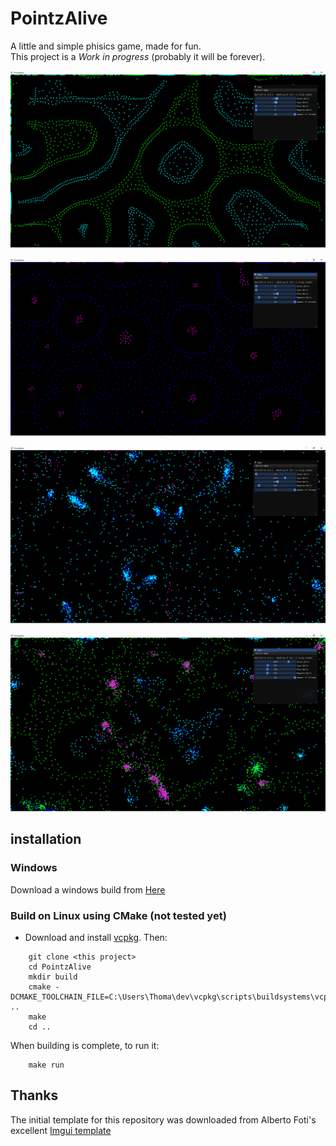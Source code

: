 # PointzAlive

A little and simple phisics game, made for fun. <br>
This project is a *Work in progress* (probably it will be forever).

<p align="center">
    <img src="Images/1.png" width="600">
</p>
<p align="center">
    <img src="Images/2.png" width="600">
</p>
<p align="center">
    <img src="Images/3.png" width="600">
</p>
<p align="center">
    <img src="Images/4.png" width="600">
</p>

## installation
### Windows

Download a windows build from [Here](https://github.com/Barsay/PointzAlive/releases)


### Build on Linux using CMake (not tested yet)
- Download and install [vcpkg](https://vcpkg.io/en/getting-started.html). Then:

```
    git clone <this project>
    cd PointzAlive
    mkdir build
    cmake -DCMAKE_TOOLCHAIN_FILE=C:\Users\Thoma\dev\vcpkg\scripts\buildsystems\vcpkg.cmake ..
    make
    cd ..
```
When building is complete, to run it:
```
    make run
```

## Thanks
The initial template for this repository was downloaded from Alberto Foti's excellent [Imgui template](https://github.com/XXmorpheusX/ImGuiTemplate)
